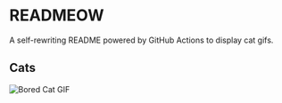 # READMEOW

A self-rewriting README powered by GitHub Actions to display cat gifs.

## Cats

![Bored Cat GIF](https://media3.giphy.com/media/v1.Y2lkPTlhY2QwMmRhbWF1aXo3enN4d3dsOGZwNjF2c3o0cXZzcGk0dzh4OWhmajk1MWFpciZlcD12MV9naWZzX3NlYXJjaCZjdD1n/mlvseq9yvZhba/200.gif)
